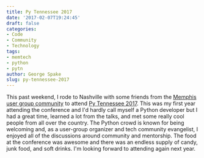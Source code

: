 ```yaml
---
title: Py Tennessee 2017
date: '2017-02-07T19:24:45'
draft: false
categories:
- Code
- Community
- Technology
tags:
- memtech
- python
- pytn
author: George Spake
slug: py-tennessee-2017
---
```


This past weekend, I rode to Nashville with some friends from the [Memphis
user group community](http://www.memphistechnology.org/) to attend [Py
Tennessee 2017](https://www.pytennessee.org/). This was my first year
attending the conference and I'd hardly call myself a Python developer but I
had a great time, learned a lot from the talks, and met some really cool
people from all over the country. The Python crowd is known for being
welcoming and, as a user-group organizer and tech community evangelist, I
enjoyed all of the discussions around community and mentorship. The food at
the conference was awesome and there was an endless supply of candy, junk
food, and soft drinks. I'm looking forward to attending again next year.
